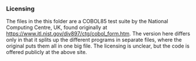 ### Licensing
The files in the this folder are a COBOL85 test suite by the National Computing Centre, UK, 
found originally at https://www.itl.nist.gov/div897/ctg/cobol_form.htm. The version here differs only in that it splits up the
 different programs in separate files, where the original puts them all in one big file. 
 The licensing is unclear, but the code is offered publicly at the above site.